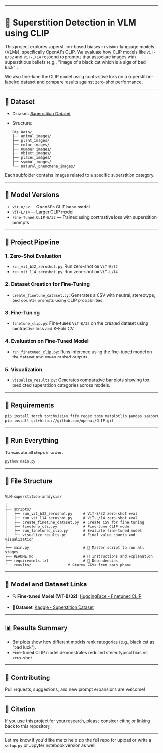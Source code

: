 

---

# 🌠 Superstition Detection in VLM using CLIP

This project explores superstition-based biases in vision-language models (VLMs), specifically OpenAI's CLIP. We evaluate how CLIP models like `ViT-B/32` and `ViT-L/14` respond to prompts that associate images with superstitious beliefs (e.g., "Image of a black cat which is a sign of bad luck").

We also fine-tune the CLIP model using contrastive loss on a superstition-labeled dataset and compare results against zero-shot performance.

---

## 📂 Dataset

* Dataset: [Superstition Dataset](https://www.kaggle.com/datasets/anas123siddiqui/superstition-dataset)
* Structure:

  ```
  Big Data/
  ├── animal_images/
  ├── plant_images/
  ├── color_images/
  ├── number_images/
  ├── object_images/
  ├── places_images/
  ├── symbol_images/
  └── natural_phenomena_images/
  ```

Each subfolder contains images related to a specific superstition category.

---

## 🧠 Model Versions

* `ViT-B/32` — OpenAI's CLIP base model
* `ViT-L/14` — Larger CLIP model
* `Fine-Tuned CLIP-B/32` — Trained using contrastive loss with superstition prompts

---

## 🧪 Project Pipeline

### 1. **Zero-Shot Evaluation**

* `run_vit_b32_zeroshot.py`: Run zero-shot on `ViT-B/32`
* `run_vit_l14_zeroshot.py`: Run zero-shot on `ViT-L/14`

### 2. **Dataset Creation for Fine-Tuning**

* `create_finetune_dataset.py`: Generates a CSV with neutral, stereotype, and counter prompts using CLIP probabilities.

### 3. **Fine-Tuning**

* `finetune_clip.py`: Fine-tunes `ViT-B/32` on the created dataset using contrastive loss and K-Fold CV.

### 4. **Evaluation on Fine-Tuned Model**

* `run_finetuned_clip.py`: Runs inference using the fine-tuned model on the dataset and saves ranked outputs.

### 5. **Visualization**

* `visualize_results.py`: Generates comparative bar plots showing top predicted superstition categories across models.

---

## 🔧 Requirements

```bash
pip install torch torchvision ftfy regex tqdm matplotlib pandas seaborn pillow
pip install git+https://github.com/openai/CLIP.git
```

---

## 🧩 Run Everything

To execute all steps in order:

```bash
python main.py
```

---

## 📁 File Structure

```
.
VLM-superstition-analysis/

│
├── scripts/
│   ├── run_vit_b32_zeroshot.py     # ViT-B/32 zero-shot eval
│   ├── run_vit_l14_zeroshot.py     # ViT-L/14 zero-shot eval
│   ├── create_finetune_dataset.py  # Create CSV for fine-tuning
│   ├── finetune_clip.py            # Fine-tune CLIP model
│   ├── run_finetuned_clip.py       # Evaluate fine-tuned model
│   └── visualize_results.py        # Final value counts and visualization
│
├── main.py                         # 🚀 Master script to run all stages
├── README.md                       # 📘 Instructions and explanation
├── requirements.txt                # 🧪 Dependencies
└── results/                 # Stores CSVs from each phase

```

---

## 🔗 Model and Dataset Links

* 🔍 **Fine-tuned Model (ViT-B/32)**:
  [HuggingFace - Finetuned CLIP](https://huggingface.co/Mohammad121/Finetuned_CLIP-32_no_superstition/blob/main/fine_tuned_model.pt)

* 📁 **Dataset**:
  [Kaggle - Superstition Dataset](https://www.kaggle.com/datasets/anas123siddiqui/superstition-dataset)

---

## 📊 Results Summary

* Bar plots show how different models rank categories (e.g., black cat as "bad luck").
* Fine-tuned CLIP model demonstrates reduced stereotypical bias vs. zero-shot.

---

## 🤝 Contributing

Pull requests, suggestions, and new prompt expansions are welcome!

---

## 🧠 Citation

If you use this project for your research, please consider citing or linking back to this repository.

---

Let me know if you'd like me to help zip the full repo for upload or write a `setup.py` or Jupyter notebook version as well.
